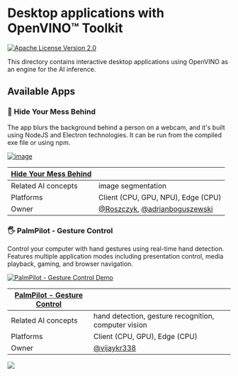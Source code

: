 # Desktop applications with OpenVINO™ Toolkit

[![Apache License Version 2.0](https://img.shields.io/badge/license-Apache_2.0-green.svg)](https://github.com/openvinotoolkit/openvino_build_deploy/blob/master/LICENSE.txt)

This directory contains interactive desktop applications using OpenVINO as an engine for the AI inference. 

## Available Apps

### 🔮 Hide Your Mess Behind

The app blurs the background behind a person on a webcam, and it's built using NodeJS and Electron technologies. It can be run from the compiled exe file or using npm.

[![image](https://github.com/user-attachments/assets/e6925e6b-0d81-41da-b9b0-c4f21f173681)](hide_your_mess_behind)

| [Hide Your Mess Behind](hide_your_mess_behind) |                                                                                       |
|--------------------------------------|------------------------------------------------------------------------------------------------------|
| Related AI concepts                  | image segmentation                                                                                   |
| Platforms                            | Client (CPU, GPU, NPU), Edge (CPU)                                                                   |
| Owner                                | [@Roszczyk](https://github.com/Roszczyk), [@adrianboguszewski](https://github.com/adrianboguszewski) |

### 🖐️ PalmPilot - Gesture Control

Control your computer with hand gestures using real-time hand detection. Features multiple application modes including presentation control, media playback, gaming, and browser navigation.

[![PalmPilot - Gesture Control Demo](https://img.youtube.com/vi/U29NRoX4sjk/maxresdefault.jpg)](https://www.youtube.com/watch?v=U29NRoX4sjk)

| [PalmPilot - Gesture Control](gesture_control_demo) |                                                                                       |
|--------------------------------------|------------------------------------------------------------------------------------------------------|
| Related AI concepts                  | hand detection, gesture recognition, computer vision                                                 |
| Platforms                            | Client (CPU, GPU), Edge (CPU)                                                                       |
| Owner                                | [@vijaykr338](https://github.com/vijaykr338)                                                        |

[//]: # (telemetry pixel)
<img referrerpolicy="no-referrer-when-downgrade" src="https://static.scarf.sh/a.png?x-pxid=7003a37c-568d-40a5-9718-0d021d8589ca&project=apps&file=README.md" />
